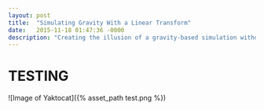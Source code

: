 ```yaml
---
layout: post
title:  "Simulating Gravity With a Linear Transform"
date:   2015-11-18 01:47:36 -0000
description: "Creating the illusion of a gravity-based simulation without all the ticks."
---
```

# TESTING

![Image of Yaktocat]({% asset_path test.png %})
